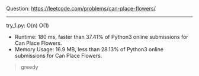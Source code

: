 Question: https://leetcode.com/problems/can-place-flowers/

---

try_1.py: O(n) O(1)

* Runtime: 180 ms, faster than 37.41% of Python3 online submissions for Can Place Flowers.
* Memory Usage: 16.9 MB, less than 28.13% of Python3 online submissions for Can Place Flowers.

> greedy
